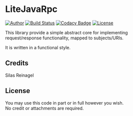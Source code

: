 # LiteJavaRpc

[![Author](https://img.shields.io/badge/author-SilasReinagel-blue.svg?style=flat)](http://www.silasreinagel.com/)
[![Build Status](https://travis-ci.org/SilasReinagel/LiteJavaRpc.svg?branch=master)](https://travis-ci.org/SilasReinagel/LiteJavaRpc)
[![Codacy Badge](https://api.codacy.com/project/badge/Grade/939a3d0f3b6243fc840bb91757e6460f)](https://www.codacy.com/app/silas-reinagel/LiteJavaRpc?utm_source=github.com&amp;utm_medium=referral&amp;utm_content=SilasReinagel/LiteJavaRpc&amp;utm_campaign=Badge_Grade)
[![License](https://img.shields.io/badge/license-MIT-blue.svg)](./LICENSE)

This library provide a simple abstract core for implementing request/response functionality, mapped to subjects/URIs.

It is written in a functional style. 

## Credits

Silas Reinagel

## License

You may use this code in part or in full however you wish.  
No credit or attachments are required.
